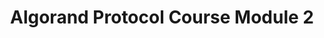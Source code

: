 ---
title: "Algorand Protocol Course Module 2"
description: "For Developers interested in Algorand technologies and integrations to learn about the key features of Algorand, scalability and real world applications. By the end of this module, you should know about what makes Algorand so scalable and the following features: Pure Proof of Stake Algorand Standard Assets Algorand Smart Contracts Atomic Transfers State Proofs Governance"
type: "course"
category: "Algorand Protocol Course,Algorand Basics"
difficulty: "Basic"
summary: "Key features of Algorand, its scalability and examples of real world applications"
file_path: ""
image: "https://assets-global.website-files.com/5e39e095596498a8b9624af1/5ffca6e3e0d8ad9231cc2af6_Portfolio-course---final.png"
link: "https://drive.google.com/file/d/1NyXQ7HlYCGe1sf3OW2SxSYp8_Kzl5peE/view?usp=sharing"
status: "open"
---